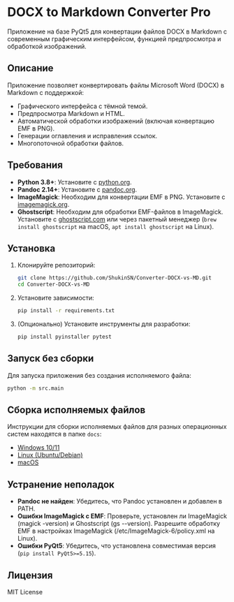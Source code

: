 # DOCX to Markdown Converter Pro

Приложение на базе PyQt5 для конвертации файлов DOCX в Markdown с современным графическим интерфейсом, функцией предпросмотра и обработкой изображений.

## Описание

Приложение позволяет конвертировать файлы Microsoft Word (DOCX) в Markdown с поддержкой:
- Графического интерфейса с тёмной темой.
- Предпросмотра Markdown и HTML.
- Автоматической обработки изображений (включая конвертацию EMF в PNG).
- Генерации оглавления и исправления ссылок.
- Многопоточной обработки файлов.

## Требования

- **Python 3.8+**: Установите с [python.org](https://www.python.org/downloads/).
- **Pandoc 2.14+**: Установите с [pandoc.org](https://pandoc.org/installing.html).
- **ImageMagick**: Необходим для конвертации EMF в PNG. Установите с [imagemagick.org](https://imagemagick.org/script/download.php).
- **Ghostscript**: Необходим для обработки EMF-файлов в ImageMagick. Установите с [ghostscript.com](https://ghostscript.com/releases/) или через пакетный менеджер (`brew install ghostscript` на macOS, `apt install ghostscript` на Linux).

## Установка

1. Клонируйте репозиторий:
   ```bash
   git clone https://github.com/ShukinSN/Converter-DOCX-vs-MD.git
   cd Converter-DOCX-vs-MD
   ```

2. Установите зависимости:
   ```bash
   pip install -r requirements.txt
   ```

3. (Опционально) Установите инструменты для разработки:
   ```bash
   pip install pyinstaller pytest
   ```

## Запуск без сборки

Для запуска приложения без создания исполняемого файла:
```bash
python -m src.main
```

## Сборка исполняемых файлов

Инструкции для сборки исполняемых файлов для разных операционных систем находятся в папке `docs`:
- [Windows 10/11](docs/build_windows.md)
- [Linux (Ubuntu/Debian)](docs/build_linux.md)
- [macOS](docs/build_macos.md)

## Устранение неполадок

- **Pandoc не найден**: Убедитесь, что Pandoc установлен и добавлен в PATH.
- **Ошибки ImageMagick с EMF**: Проверьте, установлен ли ImageMagick (magick -version) и Ghostscript (gs --version). Разрешите обработку EMF в настройках ImageMagick (/etc/ImageMagick-6/policy.xml на Linux).
- **Ошибки PyQt5**: Убедитесь, что установлена совместимая версия (`pip install PyQt5>=5.15`).

## Лицензия

MIT License